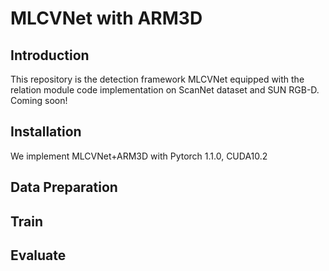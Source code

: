 # MLCVNet with ARM3D

## Introduction
This repository is the detection framework MLCVNet equipped with the relation module code implementation on ScanNet dataset and SUN RGB-D.
Coming soon!

## Installation

We implement MLCVNet+ARM3D with Pytorch 1.1.0, CUDA10.2

## Data Preparation  


## Train


    

## Evaluate


